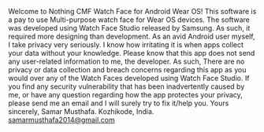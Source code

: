 Welcome to Nothing CMF Watch Face for Android Wear OS! This software is a pay to use Multi-purpose watch face for Wear OS devices. The software was developed using Watch Face Studio released by Samsung. As such, it required more designing than development. As an avid Android user myself, I take privacy very seriously. I know how irritating it is when apps collect your data without your knowledge. Please know that this app does not send any user-related information to me, the developer. As such, There are no privacy or data collection and breach concerns regarding this app as you would over any of the Watch Faces developed using Watch Face Studio. If you find any security vulnerability that has been inadvertently caused by me, or have any question regarding how the app protectes your privacy, please send me an email and I will surely try to fix it/help you. Yours sincerely, Samar Musthafa. Kozhikode, India. samarmusthafa2014@gmail.com
